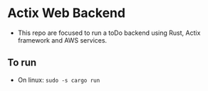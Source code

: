 # Actix Web Backend

- This repo are focused to run a toDo backend using Rust, Actix framework and AWS services.

## To run

- On linux: `sudo -s cargo run`
